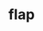 ---
category: 4-letters
denotation: null
name: flap
reference_link: https://www.etymonline.com/word/flap
root_language: null
root_name: null
title: flap
type: free
word_sums:
- respelling: flap
  sum: 'Flap + '
---